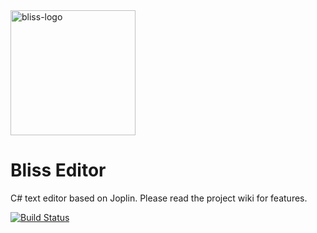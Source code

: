 <img src="https://i.imgur.com/ha33ur3.png" alt="bliss-logo" width="200"/>

# Bliss Editor
C# text editor based on Joplin. Please read the project wiki for features.

[![Build Status](https://app.travis-ci.com/max-gonzales/BlissEditor.svg?branch=main)](https://app.travis-ci.com/max-gonzales/BlissEditor)
